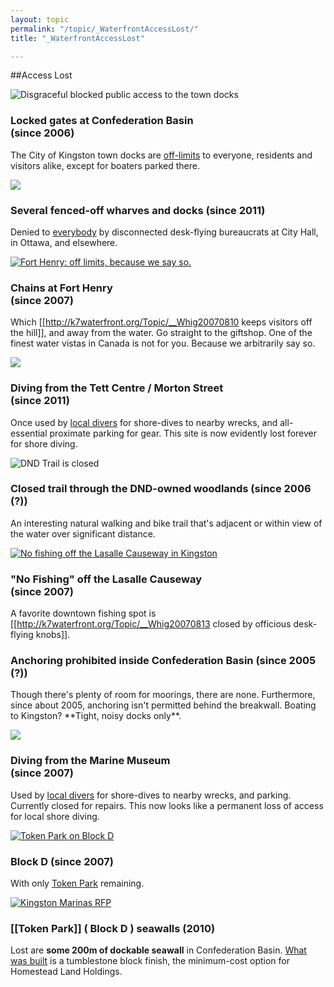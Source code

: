 ```yaml
---
layout: topic
permalink: "/topic/_WaterfrontAccessLost/"
title: "_WaterfrontAccessLost"

---
```


##Access Lost


<img src="http://k7waterfront.org/Images/ConfedAccess100h.jpg" class="floatright" title="Disgraceful blocked public access to the town docks">
<h3>Locked gates at Confederation Basin<br>(since 2006)</h3>
The City of Kingston town docks are <a href="http://k7waterfront.org/Topic/Disgraces">off-limits</a> to everyone, residents and visitors alike, except for boaters parked there.


<a href="http://kingstonwhigstandard.com/ArticleDisplay.aspx?e=3061018"><img src="http://k7waterfront.org/images/2011KPHDock240.jpg" class="floatright"></a><h3>Several fenced-off wharves and docks (since 2011)</h3>
Denied to <a href="http://kingstonwhigstandard.com/ArticleDisplay.aspx?e=3061018">everybody</a> by disconnected desk-flying bureaucrats at City Hall, in Ottawa, and elsewhere.


<a href="http://k7waterfront.org/KingstonWaterfrontNews092007.html#3577"><img src="http://k7Waterfront.org/Images/FtHeryAccess100h.jpg"  class="floatright bottom" title="Fort Henry: off limits, because we say so."></a><h3>Chains at Fort Henry<br>(since 2007)</h3>
Which [[http://k7waterfront.org/Topic/__Whig20070810 keeps visitors off the hill]], and away from the water.  Go straight to the giftshop. One of the finest water vistas in Canada is not for you.  Because we arbitrarily say so.


<a href="http://dolphinscubaclub.blogspot.ca/search/label/Tett%20Centre"><img src="http://3.bp.blogspot.com/_MuW11ed9-Co/Rl7-7lOotlI/AAAAAAAAAY0/9cyWwbIo0x4/s200/SANY0191.JPG" class="floatright"></a><h3>Diving from the Tett Centre / Morton Street<br>(since 2011)</h3>
Once used by <a href="http://dolphinscubaclub.blogspot.ca/search/label/Tett%20Centre">local divers</a> for shore-dives to nearby wrecks, and all-essential proximate parking for gear.  This site is now evidently lost forever for shore diving.


<img src="http://k7waterfront.org/images/DND-BikeTrailClosed100h.jpg" alt="DND Trail is closed" class="floatright" title="Wouldn't want anybody enjoying a lovely natural waterfront trail"><h3>Closed trail through the DND-owned woodlands (since 2006 (?))</h3>
An interesting natural walking and bike trail that's adjacent or within view of the water over significant distance.


<a href="http://www.flickr.com/photos/k7waterfront/2534181077/in/photostream/" class="imagelink"><img src="http://k7waterfront.org/images/NoFishingCauseway100h.jpg" alt="No fishing off the Lasalle Causeway in Kingston" class="floatright" title="No fishing.  Period."></a><h3>"No Fishing" off the Lasalle Causeway<br>(since 2007)</h3>
A favorite downtown fishing spot is [[http://k7waterfront.org/Topic/__Whig20070813 closed by officious desk-flying knobs]].


<h3>Anchoring prohibited inside Confederation Basin  (since 2005 (?))</h3>
Though there's plenty of room for moorings, there are none.  Furthermore, since about 2005, anchoring isn't permitted behind the breakwall.  Boating to Kingston?  **Tight, noisy docks only**.


<a href="http://dolphinscubaclub.blogspot.com/2007/05/logging-dive-at-marine-museum.html"><img src="http://k7waterfront.org/Images/MarMusAccess100h.jpg" class="floatright"></a><h3>Diving from the Marine Museum<br>(since 2007)</h3>
Used by <a href="http://dolphinscubaclub.blogspot.com/2007/05/logging-dive-at-marine-museum.html">local divers</a> for shore-dives to nearby wrecks, and parking. Currently closed for repairs. This now looks like a permanent loss of access for local shore diving.


<a href="http://k7waterfront.org/KingstonWaterfrontNews012008.html#3676"><img src="http://k7waterfront.org/images/BlockDAccess100h.jpg" alt="Token Park on Block D" class="floatright" title="The City of Kingston gets another token park."></a><h3>Block D  (since 2007)</h3>
With only <a href="http://k7waterfront.org/KingstonWaterfrontNews012008.html#3676">Token Park</a> remaining.


<a href="http://k7waterfront.org/KingstonWaterfrontNews062008.html#3799"><img src="http://k7Waterfront.org/Images/PreTokenParkWalls-100h.jpg" class="floatright" alt="Kingston Marinas RFP"></a><h3>[[Token Park]] ( Block D ) seawalls  (2010)</h3>
Lost are <strong>some 200m of dockable seawall</strong> in Confederation Basin. <a href="http://www.cityofkingston.ca/pdf/planning/blockd/BlockDPark_Phase1.pdf">What was built</a> is a tumblestone block finish, the minimum-cost option for Homestead Land Holdings.


